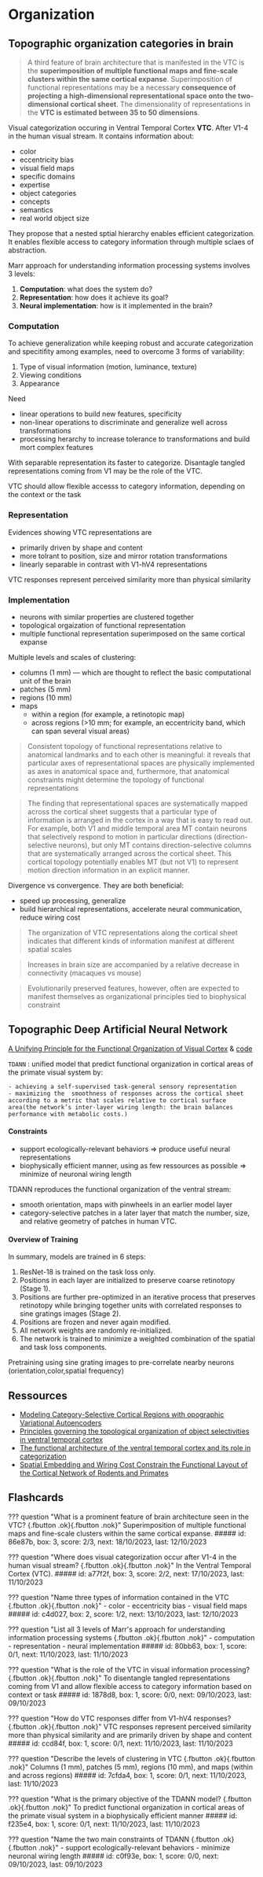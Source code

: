 # Organization

## Topographic organization categories in brain

> A third feature of brain architecture that is manifested in the VTC is the **superimposition of multiple functional maps and fine-scale clusters within the same cortical expanse**. Superimposition of functional representations may be a necessary **consequence of projecting a high-dimensional representational space onto the two-dimensional cortical sheet**. The dimensionality of representations in the **VTC is estimated between 35 to 50 dimensions**.

Visual categorization occuring in Ventral Temporal Cortex **VTC**. After V1-4 in the human visual stream.
It contains information about:

- color
- eccentricity bias
- visual field maps
- specific domains
- expertise
- object categories
- concepts
- semantics
- real world object size

They propose that a nested sptial hierarchy enables efficient categorization. It enables flexible access to category information through multiple sclaes of abstraction.

Marr approach for understanding information processing systems involves 3 levels:

1. **Computation**: what does the system do?
2. **Representation**: how does it achieve its goal?
3. **Neural implementation**: how is it implemented in the brain?

### Computation

To achieve generalization while keeping robust and accurate categorization and specitifity among examples, need to overcome 3 forms of variability:

1. Type of visual information (motion, luminance, texture)
2. Viewing conditions
3. Appearance

Need

- linear operations to build new features, specificity
- non-linear operations to discriminate and generalize well across transformations
- processing herarchy to increase tolerance to transformations and build mort complex features

With separable representation its faster to categorize. Disantagle tangled representations coming from V1 may be the role of the VTC.

VTC should allow flexible accesss to category information, depending on the context or the task

### Representation

Evidences showing VTC representations are
- primarily driven by shape and content
- more tolrant to position, size and mirror rotation transformations
- linearly separable in contrast with V1-hV4 representations

VTC responses represent perceived similarity more than physical similarity

### Implementation

- neurons with similar properties are clustered together
- topological orgaization of functional representation
- multiple functional representation superimposed on the same cortical expanse

Multiple levels and scales of clustering:
- columns (1 mm) — which are thought to reflect the basic computational unit of the brain
- patches (5 mm)
- regions (10 mm)
- maps
  - within a region (for example, a retinotopic map)
  - across regions (>10 mm; for example, an eccentricity band, which can span several visual areas)

> Consistent topology of functional representations relative to anatomical landmarks and to each other is meaningful: it reveals that particular axes of representational spaces are physically implemented as axes in anatomical space and, furthermore, that anatomical constraints might determine the topology of functional representations

> The finding that representational spaces are systematically mapped across the cortical sheet suggests that a particular type of information is arranged in the cortex in a way that is easy to read out. For example, both V1 and middle temporal area MT contain neurons that selectively respond to motion in particular directions (direction-selective neurons), but only MT contains direction-selective columns that are systematically arranged across the cortical sheet. This cortical topology potentially enables MT (but not V1) to represent motion direction information in an explicit manner.

Divergence vs convergence. They are both beneficial:
- speed up processing, generalize
- build hierarchical representations, accelerate neural communication, reduce wiring cost

> The organization of VTC representations along the cortical sheet indicates that different kinds of information manifest at different spatial scales


> Increases in brain size are accompanied by a relative decrease in connectivity (macaques vs mouse)

> Evolutionarily preserved features, however, often are expected to manifest themselves as organizational principles tied to biophysical constraint


## Topographic Deep Artificial Neural Network

[A Unifying Principle for the Functional Organization of Visual Cortex](https://www.biorxiv.org/content/10.1101/2023.05.18.541361v1.full.pdf) & [code](https://github.com/neuroailab/TDANN)

`TDANN`
:  unified model that predict functional organization in cortical areas of the primate visual system by:

    - achieving a self-supervised task-general sensory representation
    - maximizing the  smoothness of responses across the cortical sheet according to a metric that scales relative to cortical surface area(the network’s inter-layer wiring length: the brain balances performance with metabolic costs.)

#### Constraints

- support ecologically-relevant behaviors $\Rightarrow$ produce useful neural representations
- biophysically efficient manner, using as few ressources as possible $\Rightarrow$ minimize of neuronal wiring length

TDANN reproduces the functional organization of the ventral stream:

- smooth orientation, maps with pinwheels in an earlier model layer
- category-selective patches in a later layer that match the number, size, and relative geometry of patches in human VTC.

#### Overview of Training

In summary, models are trained in 6 steps:

1. ResNet-18 is trained on the task loss only.
2. Positions in each layer are initialized to preserve coarse retinotopy (Stage 1).
3. Positions are further pre-optimized in an iterative process that preserves retinotopy while bringing together
units with correlated responses to sine gratings images (Stage 2).
1. Positions are frozen and never again modified.
2. All network weights are randomly re-initialized.
3. The network is trained to minimize a weighted combination of the spatial and task loss components.

Pretraining using sine grating images to pre-correlate nearby neurons (orientation,color,spatial frequency)

## Ressources

- [Modeling Category-Selective Cortical Regions with
opographic Variational Autoencoders](https://arxiv.org/pdf/2110.13911.pdf)
- [Principles governing the topological organization of object
selectivities in ventral temporal cortex](https://www.biorxiv.org/content/10.1101/2021.09.15.460220v1.full.pdf)
- [The functional architecture of the ventral temporal cortex and its
role in categorization](https://www.ncbi.nlm.nih.gov/pmc/articles/PMC4143420/pdf/nihms612516.pdf)
- [Spatial Embedding and Wiring Cost Constrain the Functional Layout of the Cortical Network of Rodents and Primates](https://journals.plos.org/plosbiology/article/file?id=10.1371/journal.pbio.1002512&type=printable)

## Flashcards
??? question "What is a prominent feature of brain architecture seen in the VTC? [](){.fbutton .ok}[](){.fbutton .nok}"
    Superimposition of multiple functional maps and fine-scale clusters within the same cortical expanse.
    ##### id: 86e87b, box: 3, score: 2/3, next: 18/10/2023, last: 12/10/2023

??? question "Where does visual categorization occur after V1-4 in the human visual stream? [](){.fbutton .ok}[](){.fbutton .nok}"
    In the Ventral Temporal Cortex (VTC).
    ##### id: a77f2f, box: 3, score: 2/2, next: 17/10/2023, last: 11/10/2023

??? question "Name three types of information contained in the VTC [](){.fbutton .ok}[](){.fbutton .nok}"
    - color
    - eccentricity bias
    - visual field maps
    ##### id: c4d027, box: 2, score: 1/2, next: 13/10/2023, last: 12/10/2023

??? question "List all 3 levels of Marr's approach for understanding information processing systems [](){.fbutton .ok}[](){.fbutton .nok}"
    - computation
    - representation
    - neural implementation
    ##### id: 80bb63, box: 1, score: 0/1, next: 11/10/2023, last: 11/10/2023

??? question "What is the role of the VTC in visual information processing? [](){.fbutton .ok}[](){.fbutton .nok}"
    To disentangle tangled representations coming from V1 and allow flexible access to category information based on context or task
    ##### id: 1878d8, box: 1, score: 0/0, next: 09/10/2023, last: 09/10/2023

??? question "How do VTC responses differ from V1-hV4 responses? [](){.fbutton .ok}[](){.fbutton .nok}"
    VTC responses represent perceived similarity more than physical similarity and are primarily driven by shape and content
    ##### id: ccd84f, box: 1, score: 0/1, next: 11/10/2023, last: 11/10/2023

??? question "Describe the levels of clustering in VTC [](){.fbutton .ok}[](){.fbutton .nok}"
    Columns (1 mm), patches (5 mm), regions (10 mm), and maps (within and across regions)
    ##### id: 7cfda4, box: 1, score: 0/1, next: 11/10/2023, last: 11/10/2023

??? question "What is the primary objective of the TDANN model? [](){.fbutton .ok}[](){.fbutton .nok}"
    To predict functional organization in cortical areas of the primate visual system in a biophysically efficient manner
    ##### id: f235e4, box: 1, score: 0/1, next: 11/10/2023, last: 11/10/2023

??? question "Name the two main constraints of TDANN [](){.fbutton .ok}[](){.fbutton .nok}"
    - support ecologically-relevant behaviors
    - minimize neuronal wiring length
    ##### id: c0f93e, box: 1, score: 0/0, next: 09/10/2023, last: 09/10/2023